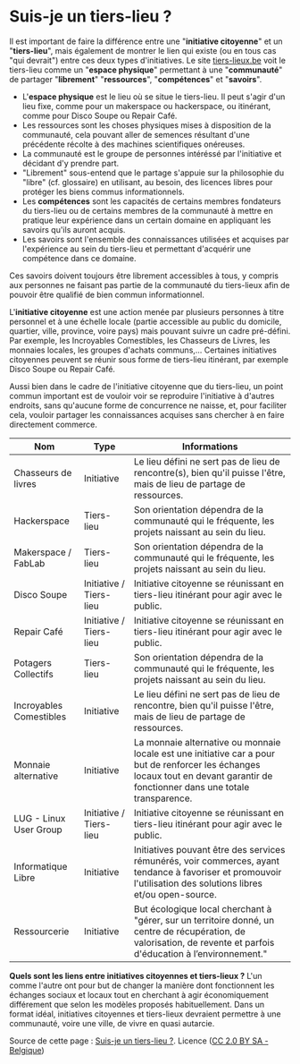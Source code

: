 # Suis-je un tiers-lieu ?

Il est important de faire la différence entre une "**initiative citoyenne**" et un "**tiers-lieu**", mais également de montrer le lien qui existe (ou en tous cas "qui devrait") entre ces deux types d'initiatives. Le site [tiers-lieux.be](http://www.tiers-lieux.be) voit le tiers-lieu comme un "**espace physique**" permettant à une "**communauté**" de partager "**librement**" "**ressources**", "**compétences**" et "**savoirs**".

* L'**espace physique** est le lieu où se situe le tiers-lieu. Il peut s'agir d'un lieu fixe, comme pour un makerspace ou hackerspace, ou itinérant, comme pour Disco Soupe ou Repair Café.
* Les ressources sont les choses physiques mises à disposition de la communauté, cela pouvant aller de semences résultant d'une précédente récolte à des machines scientifiques onéreuses.
* La communauté est le groupe de personnes intéréssé par l'initiative et décidant d'y prendre part.
* "Librement" sous-entend que le partage s'appuie sur la philosophie du "libre" (cf. glossaire) en utilisant, au besoin, des licences libres pour protéger les biens commus informationnels.
* Les **compétences** sont les capacités de certains membres fondateurs du tiers-lieu ou de certains membres de la communauté à mettre en pratique leur expérience dans un certain domaine en appliquant les savoirs qu'ils auront acquis.
* Les savoirs sont l'ensemble des connaissances utilisées et acquises par l'expérience au sein du tiers-lieu et permettant d'acquérir une compétence dans ce domaine.

Ces savoirs doivent toujours être librement accessibles à tous, y compris aux personnes ne faisant pas partie de la communauté du tiers-lieux afin de pouvoir être qualifié de bien commun informationnel.

L'**initiative citoyenne** est une action menée par plusieurs personnes à titre personnel et à une échelle locale (partie accessible au public du domicile, quartier, ville, province, voire pays) mais pouvant suivre un cadre pré-défini. Par exemple, les Incroyables Comestibles, les Chasseurs de Livres, les monnaies locales, les groupes d'achats communs,... Certaines initiatives citoyennes peuvent se réunir sous forme de tiers-lieu itinérant, par exemple Disco Soupe ou Repair Café.

Aussi bien dans le cadre de l'initiative citoyenne que du tiers-lieu, un point commun important est de vouloir voir se reproduire l'initiative à d'autres endroits, sans qu'aucune forme de concurrence ne naisse, et, pour faciliter cela, vouloir partager les connaissances acquises sans chercher à en faire directement commerce.


**Nom** | **Type** | **Informations**
------------ | ------------- | -------------
Chasseurs de livres | Initiative	| Le lieu défini ne sert pas de lieu de rencontre(s), bien qu'il puisse l'être, mais de lieu de partage de ressources.
Hackerspace |	Tiers-lieu |	Son orientation dépendra de la communauté qui le fréquente, les projets naissant au sein du lieu.
Makerspace / FabLab |	Tiers-lieu | Son orientation dépendra de la communauté qui le fréquente, les projets naissant au sein du lieu.
Disco Soupe |	Initiative / Tiers-lieu | Initiative citoyenne se réunissant en tiers-lieu itinérant pour agir avec le public.
Repair Café |	Initiative / Tiers-lieu |	Initiative citoyenne se réunissant en tiers-lieu itinérant pour agir avec le public.
Potagers Collectifs |	Tiers-lieu |	Son orientation dépendra de la communauté qui le fréquente, les projets naissant au sein du lieu.
Incroyables Comestibles |	Initiative |	Le lieu défini ne sert pas de lieu de rencontre, bien qu'il puisse l'être, mais de lieu de partage de ressources.
Monnaie alternative |	Initiative |	La monnaie alternative ou monnaie locale est une initiative car a pour but de renforcer les échanges locaux tout en devant garantir de fonctionner dans une totale transparence.
LUG - Linux User Group |	Initiative / Tiers-lieu | Initiative citoyenne se réunissant en tiers-lieu itinérant pour agir avec le public.
Informatique Libre |	Initiative |	Initiatives pouvant être des services rémunérés, voir commerces, ayant tendance à favoriser et promouvoir l'utilisation des solutions libres et/ou open-source.
Ressourcerie |	Initiative | But écologique local cherchant à "gérer, sur un territoire donné, un centre de récupération, de valorisation, de revente et parfois d'éducation à l’environnement."


**Quels sont les liens entre initiatives citoyennes et tiers-lieux ?** L'un comme l'autre ont pour but de changer la manière dont fonctionnent les échanges sociaux et locaux tout en cherchant à agir économiquement différement que selon les modèles proposés habituellement. Dans un format idéal, initiatives citoyennes et tiers-lieux devraient permettre à une communauté, voire une ville, de vivre en quasi autarcie.

Source de cette page : [Suis-je un tiers-lieu ?](http://suisjeuntierslieu.tiers-lieux.be). Licence ([CC 2.0 BY SA - Belgique](https://creativecommons.org/licenses/by-sa/2.0/be))

